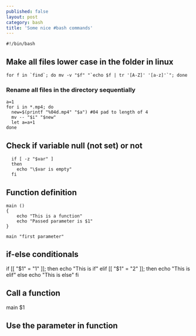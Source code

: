```yaml
---
published: false
layout: post
category: bash
title: 'Some nice #bash commands'
---
```

`#!/bin/bash`

## Make all files lower case in the folder in linux

```
for f in `find`; do mv -v "$f" "`echo $f | tr '[A-Z]' '[a-z]'`"; done
```

### Rename all files in the directory sequentially

```
a=1
for i in *.mp4; do
  new=$(printf "%04d.mp4" "$a") #04 pad to length of 4
  mv -- "$i" "$new"
  let a=a+1
done
```

## Check if variable null (not set) or not

```
  if [ -z "$var" ]
  then
    echo "\$var is empty"
  fi
```

## Function definition

```
main ()
{
	echo "This is a function"
    echo "Passed parameter is $1"
}

main "first parameter"
```

## if-else conditionals

if [[ "$1" = "1" ]]; then
    echo "This is if"
elif [[ "$1" = "2" ]]; then
	echo "This is elif"
else
	echo "This is else"
fi

## Call a function

main $1

## Use the parameter in function

